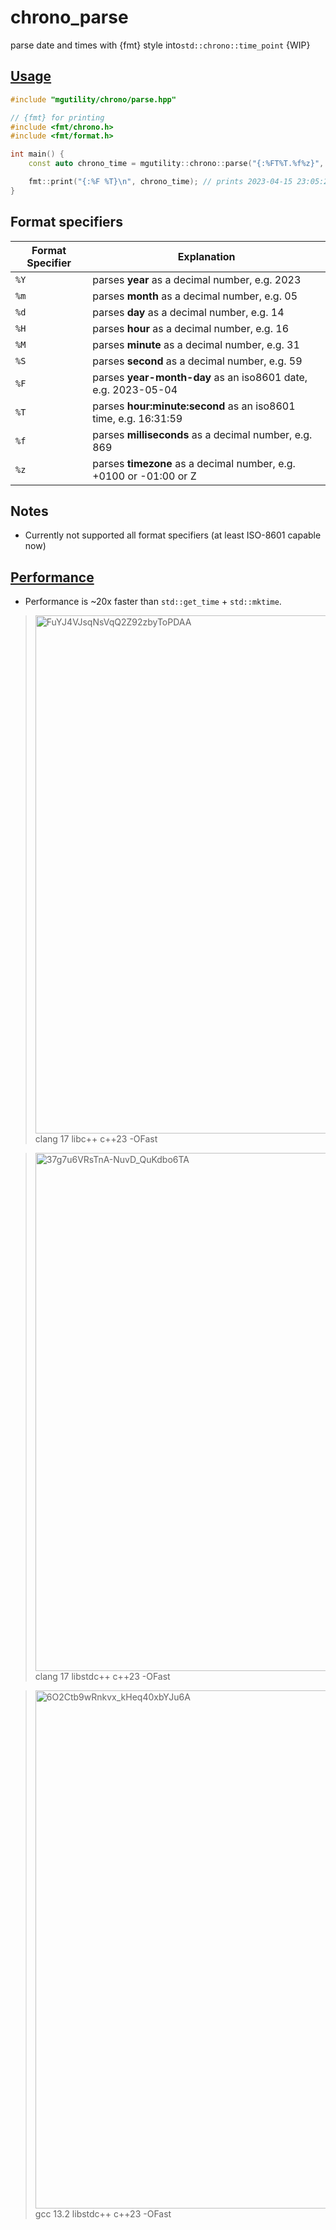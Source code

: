 # chrono_parse

parse date and times with {fmt} style into`std::chrono::time_point` {WIP}

## [Usage](https://godbolt.org/z/cTK4977vP)

```C++
#include "mgutility/chrono/parse.hpp"

// {fmt} for printing
#include <fmt/chrono.h>
#include <fmt/format.h>

int main() {
    const auto chrono_time = mgutility::chrono::parse("{:%FT%T.%f%z}", "2023-04-16T00:05:23.999+0100");

    fmt::print("{:%F %T}\n", chrono_time); // prints 2023-04-15 23:05:23.999000000 ({fmt} trunk version)
}
```

## Format specifiers

| Format Specifier | Explanation                                                        |
| ---------------- | ------------------------------------------------------------------ |
| `%Y`             | parses **year** as a decimal number, e.g. 2023                     |
| `%m`             | parses **month** as a decimal number, e.g. 05                      |
| `%d`             | parses **day** as a decimal number, e.g. 14                        |
| `%H`             | parses **hour** as a decimal number, e.g. 16                       |
| `%M`             | parses **minute** as a decimal number, e.g. 31                     |
| `%S`             | parses **second** as a decimal number, e.g. 59                     |
| `%F`             | parses **year-month-day** as an iso8601 date, e.g. 2023-05-04      |
| `%T`             | parses **hour:minute:second** as an iso8601 time, e.g. 16:31:59    |
| `%f`             | parses **milliseconds** as a decimal number, e.g. 869              |
| `%z`             | parses **timezone** as a decimal number, e.g. +0100 or -01:00 or Z |

## Notes

- Currently not supported all format specifiers (at least ISO-8601 capable now)

## [Performance](https://quick-bench.com/q/6O2Ctb9wRnkvx_kHeq40xbYJu6A)

- Performance is ~20x faster than `std::get_time` + `std::mktime`.

> <img width="1658" height="829" alt="FuYJ4VJsqNsVqQ2Z92zbyToPDAA" src="https://github.com/user-attachments/assets/947daa7e-0e53-473a-82d0-fb2867ef76db" />
> clang 17 libc++ c++23 -OFast

> <img width="1658" height="829" alt="37g7u6VRsTnA-NuvD_QuKdbo6TA" src="https://github.com/user-attachments/assets/c21cbaf8-134f-4d29-8b05-fa50d9e78098" />
> clang 17 libstdc++ c++23 -OFast

> <img width="1658" height="829" alt="6O2Ctb9wRnkvx_kHeq40xbYJu6A" src="https://github.com/user-attachments/assets/874f25d5-8368-434d-a722-b73f6e9dea0d" />
> gcc 13.2 libstdc++ c++23 -OFast



